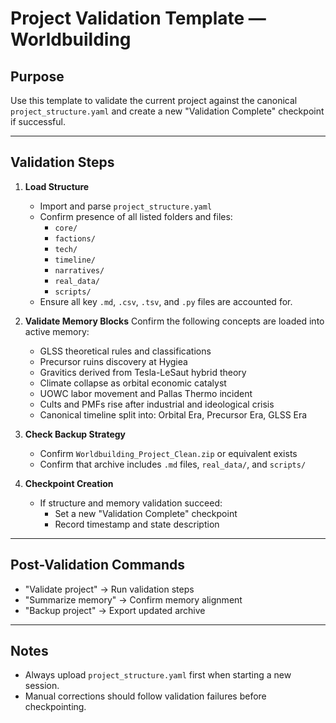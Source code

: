 # Project Validation Template — Worldbuilding

## Purpose
Use this template to validate the current project against the canonical `project_structure.yaml` and create a new "Validation Complete" checkpoint if successful.

---

## Validation Steps

1. **Load Structure**
   - Import and parse `project_structure.yaml`
   - Confirm presence of all listed folders and files:
     - `core/`
     - `factions/`
     - `tech/`
     - `timeline/`
     - `narratives/`
     - `real_data/`
     - `scripts/`
   - Ensure all key `.md`, `.csv`, `.tsv`, and `.py` files are accounted for.

2. **Validate Memory Blocks**
   Confirm the following concepts are loaded into active memory:

   - GLSS theoretical rules and classifications
   - Precursor ruins discovery at Hygiea
   - Gravitics derived from Tesla-LeSaut hybrid theory
   - Climate collapse as orbital economic catalyst
   - UOWC labor movement and Pallas Thermo incident
   - Cults and PMFs rise after industrial and ideological crisis
   - Canonical timeline split into: Orbital Era, Precursor Era, GLSS Era

3. **Check Backup Strategy**
   - Confirm `Worldbuilding_Project_Clean.zip` or equivalent exists
   - Confirm that archive includes `.md` files, `real_data/`, and `scripts/`

4. **Checkpoint Creation**
   - If structure and memory validation succeed:
     - Set a new "Validation Complete" checkpoint
     - Record timestamp and state description

---

## Post-Validation Commands

- "Validate project" → Run validation steps
- "Summarize memory" → Confirm memory alignment
- "Backup project" → Export updated archive

---

## Notes
- Always upload `project_structure.yaml` first when starting a new session.
- Manual corrections should follow validation failures before checkpointing.

